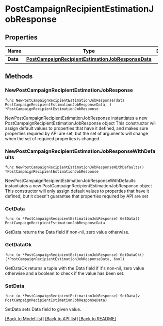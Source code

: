 # PostCampaignRecipientEstimationJobResponse

## Properties

Name | Type | Description | Notes
------------ | ------------- | ------------- | -------------
**Data** | [**PostCampaignRecipientEstimationJobResponseData**](PostCampaignRecipientEstimationJobResponseData.md) |  | 

## Methods

### NewPostCampaignRecipientEstimationJobResponse

`func NewPostCampaignRecipientEstimationJobResponse(data PostCampaignRecipientEstimationJobResponseData, ) *PostCampaignRecipientEstimationJobResponse`

NewPostCampaignRecipientEstimationJobResponse instantiates a new PostCampaignRecipientEstimationJobResponse object
This constructor will assign default values to properties that have it defined,
and makes sure properties required by API are set, but the set of arguments
will change when the set of required properties is changed

### NewPostCampaignRecipientEstimationJobResponseWithDefaults

`func NewPostCampaignRecipientEstimationJobResponseWithDefaults() *PostCampaignRecipientEstimationJobResponse`

NewPostCampaignRecipientEstimationJobResponseWithDefaults instantiates a new PostCampaignRecipientEstimationJobResponse object
This constructor will only assign default values to properties that have it defined,
but it doesn't guarantee that properties required by API are set

### GetData

`func (o *PostCampaignRecipientEstimationJobResponse) GetData() PostCampaignRecipientEstimationJobResponseData`

GetData returns the Data field if non-nil, zero value otherwise.

### GetDataOk

`func (o *PostCampaignRecipientEstimationJobResponse) GetDataOk() (*PostCampaignRecipientEstimationJobResponseData, bool)`

GetDataOk returns a tuple with the Data field if it's non-nil, zero value otherwise
and a boolean to check if the value has been set.

### SetData

`func (o *PostCampaignRecipientEstimationJobResponse) SetData(v PostCampaignRecipientEstimationJobResponseData)`

SetData sets Data field to given value.



[[Back to Model list]](../README.md#documentation-for-models) [[Back to API list]](../README.md#documentation-for-api-endpoints) [[Back to README]](../README.md)


